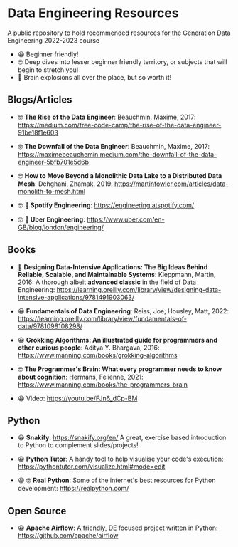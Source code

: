 # Data Engineering Resources
A public repository to hold recommended resources for the Generation Data Engineering 2022-2023 course

- 😀 Beginner friendly!
- 🤓 Deep dives into lesser beginner friendly territory, or subjects that will begin to stretch you!
- 🤯 Brain explosions all over the place, but so worth it!

## Blogs/Articles

* 🤓 __The Rise of the Data Engineer__: Beauchmin, Maxime, 2017: https://medium.com/free-code-camp/the-rise-of-the-data-engineer-91be18f1e603

* 🤓 __The Downfall of the Data Engineer__: Beauchmin, Maxime, 2017: https://maximebeauchemin.medium.com/the-downfall-of-the-data-engineer-5bfb701e5d6b

* 🤓 __How to Move Beyond a Monolithic Data Lake to a Distributed Data Mesh__: Dehghani, Zhamak, 2019: https://martinfowler.com/articles/data-monolith-to-mesh.html

* 🤓 🤯 __Spotify Engineering__: https://engineering.atspotify.com/

* 🤓 🤯 __Uber Engineering__: https://www.uber.com/en-GB/blog/london/engineering/

## Books

* 🤯 __Designing Data-Intensive Applications: The Big Ideas Behind Reliable, Scalable, and Maintainable Systems__: Kleppmann, Martin, 2016: A thorough albeit __advanced classic__ in the field of Data Engineering: https://learning.oreilly.com/library/view/designing-data-intensive-applications/9781491903063/

* 😀 __Fundamentals of Data Engineering__: Reiss, Joe; Housley, Matt, 2022: https://learning.oreilly.com/library/view/fundamentals-of-data/9781098108298/

* 😀 __Grokking Algorithms: An illustrated guide for programmers and other curious people__: Aditya Y. Bhargava, 2016: https://www.manning.com/books/grokking-algorithms

* 🤓 __The Programmer's Brain: What every programmer needs to know about cognition__: Hermans, Felienne, 2021: https://www.manning.com/books/the-programmers-brain

* 😀 Video: https://youtu.be/FJn6_dCp-BM

## Python

* 😀 __Snakify__: https://snakify.org/en/ A great, exercise based introduction to Python to complement slides/projects!

* 😀 __Python Tutor__: A handy tool to help visualise your code's execution: https://pythontutor.com/visualize.html#mode=edit

* 😀 🤓 __Real Python__: Some of the internet's best resources for Python development: https://realpython.com/

## Open Source

* 😀 __Apache Airflow__: A friendly, DE focused project written in Python: https://github.com/apache/airflow
